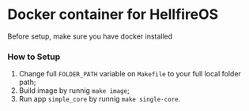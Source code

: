 # Docker container for HellfireOS

Before setup, make sure you have docker installed

### How to Setup

1. Change full `FOLDER_PATH` variable on `Makefile` to your full local folder path;
2. Build image by runnig `make image`;
3. Run app `simple_core` by runnig `make single-core`.
